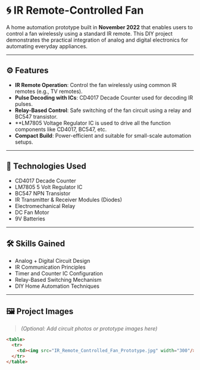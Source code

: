 # 🌀 IR Remote-Controlled Fan

A home automation prototype built in **November 2022** that enables users to control a fan wirelessly using a standard IR remote. This DIY project demonstrates the practical integration of analog and digital electronics for automating everyday appliances.

---

## ⚙️ Features

- **IR Remote Operation**: Control the fan wirelessly using common IR remotes (e.g., TV remotes).
- **Pulse Decoding with ICs**: CD4017 Decade Counter used for decoding IR pulses.
- **Relay-Based Control**: Safe switching of the fan circuit using a relay and BC547 transistor.
- **LM7805 Voltage Regulator IC is used to drive all the function components like CD4017, BC547, etc.
- **Compact Build**: Power-efficient and suitable for small-scale automation setups.

---

## 🔩 Technologies Used

- CD4017 Decade Counter
- LM7805 5 Volt Regulator IC
- BC547 NPN Transistor
- IR Transmitter & Receiver Modules (Diodes)
- Electromechanical Relay
- DC Fan Motor
- 9V Batteries 

---

## 🛠️ Skills Gained

- Analog + Digital Circuit Design
- IR Communication Principles
- Timer and Counter IC Configuration
- Relay-Based Switching Mechanism
- DIY Home Automation Techniques

---

## 🖼️ Project Images

> *(Optional: Add circuit photos or prototype images here)*

```html
<table>
  <tr>
    <td><img src="IR_Remote_Controlled_Fan_Prototype.jpg" width="300"/></td>
  </tr>
</table>
